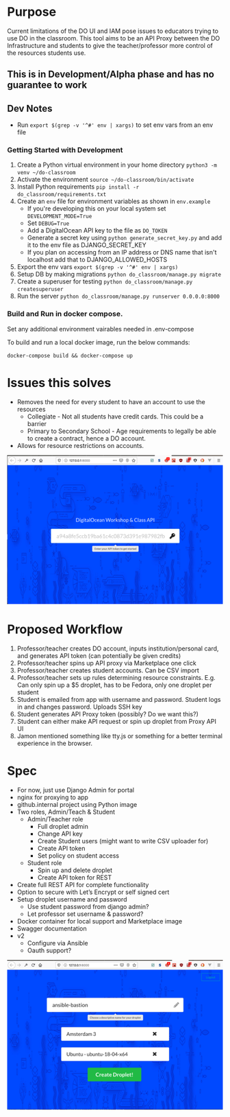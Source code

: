 # Purpose
Current limitations of the DO UI and IAM pose issues to educators trying to use
DO in the classroom. This tool aims to be an API Proxy between the DO
Infrastructure and students to give the teacher/professor more control of the 
resources students use.

## This is in Development/Alpha phase and has no guarantee to work

## Dev Notes
* Run `export $(grep -v '^#' env | xargs)` to set env vars from an env file

### Getting Started with Development
1. Create a Python virtual environment in your home directory `python3 -m venv ~/do-classroom`
2. Activate the environment `source ~/do-classroom/bin/activate`
3. Install Python requirements `pip install -r do_classroom/requirements.txt`
4. Create an `env` file for environment variables as shown in `env.example`
    * If you're developing this on your local system set `DEVELOPMENT_MODE=True`
    * Set `DEBUG=True`
    * Add a DigitalOcean API key to the file as `DO_TOKEN`
    * Generate a secret key using `python generate_secret_key.py` and add it to the env file as DJANGO_SECRET_KEY
    * If you plan on accessing from an IP address or DNS name that isn't localhost add that to DJANGO_ALLOWED_HOSTS
5. Export the env vars `export $(grep -v '^#' env | xargs)`
6. Setup DB by making migrations `python do_classroom/manage.py migrate`
7. Create a superuser for testing `python do_classroom/manage.py createsuperuser`
8. Run the server `python do_classroom/manage.py runserver 0.0.0.0:8000`

### Build and Run in docker compose.
Set any additional environment vairables needed in .env-compose

To build and run a local docker image, run the below commands:

```
docker-compose build && docker-compose up
```

# Issues this solves
* Removes the need for every student to have an account to use the resources
   * Collegiate - Not all students have credit cards. This could be a barrier
   * Primary to Secondary School - Age requirements to legally be able to create
   a contract, hence a DO account. 
* Allows for resource restrictions on accounts.

![Landing](screenshots/landing.png)

# Proposed Workflow
1. Professor/teacher creates DO account, inputs institution/personal card, 
and generates API token (can potentially be given credits)
2. Professor/teacher spins up API proxy via Marketplace one click
3. Professor/teacher creates student accounts. Can be CSV import
4. Professor/teacher sets up rules determining resource constraints. E.g. Can
only spin up a $5 droplet, has to be Fedora, only one droplet per student
5. Student is emailed from app with username and password. Student logs in and
changes password. Uploads SSH key
6. Student generates API Proxy token (possibly? Do we want this?)
7. Student can either make API request or spin up droplet from Proxy API UI
8. Jamon mentioned something like tty.js or something for a better terminal 
experience in the browser.


# Spec
* For now, just use Django Admin for portal
* nginx for proxying to app
* github.internal project using Python image
* Two roles, Admin/Teach & Student
   * Admin/Teacher role
       * Full droplet admin
       * Change API key
       * Create Student users (might want to write CSV uploader for)
       * Create API token
       * Set policy on student access
    * Student role
       * Spin up and delete droplet 
       * Create API token for REST
* Create full REST API for complete functionality
* Option to secure with Let’s Encrypt or self signed cert
* Setup droplet username and password
    * Use student password from django admin?
    * Let professor set username & password?
* Docker container for local support and Marketplace image
* Swagger documentation
* v2
    * Configure via Ansible
    * Oauth support?
  
![Create](screenshots/create.png)
